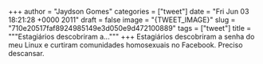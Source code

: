 
+++
author = "Jaydson Gomes"
categories = ["tweet"]
date = "Fri Jun 03 18:21:28 +0000 2011"
draft = false
image = "{TWEET_IMAGE}"
slug = "710e20517faf8924985149e3d050e9d472100889"
tags = ["tweet"]
title = """Estagiários descobriram a..."""
+++
Estagiários descobriram a senha do meu Linux e curtiram comunidades homosexuais no Facebook. Preciso descansar.
